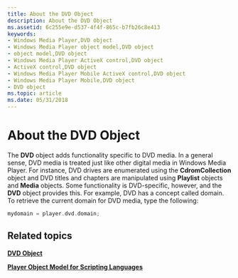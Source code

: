 ```yaml
---
title: About the DVD Object
description: About the DVD Object
ms.assetid: 6c255e9e-d537-4f4f-865c-b7fb26c8e413
keywords:
- Windows Media Player,DVD object
- Windows Media Player object model,DVD object
- object model,DVD object
- Windows Media Player ActiveX control,DVD object
- ActiveX control,DVD object
- Windows Media Player Mobile ActiveX control,DVD object
- Windows Media Player Mobile,DVD object
- DVD object
ms.topic: article
ms.date: 05/31/2018
---
```


# About the DVD Object

The **DVD** object adds functionality specific to DVD media. In a general sense, DVD media is treated just like other digital media in Windows Media Player. For instance, DVD drives are enumerated using the **CdromCollection** object and DVD titles and chapters are manipulated using **Playlist** objects and **Media** objects. Some functionality is DVD-specific, however, and the **DVD** object provides this. For example, DVD has a concept called domain. To retrieve the current domain for DVD media, type the following:


```C++
mydomain = player.dvd.domain;

```



## Related topics

<dl> <dt>

[**DVD Object**](dvd-object.md)
</dt> <dt>

[**Player Object Model for Scripting Languages**](player-object-model-for-scripting-languages.md)
</dt> </dl>

 

 




